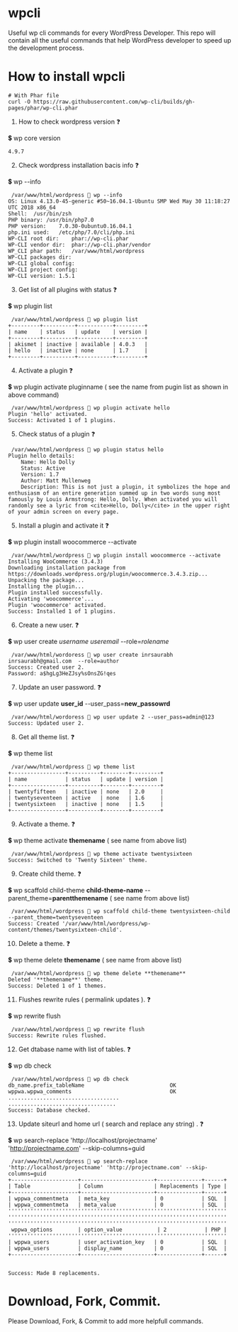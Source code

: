 # wpcli
Useful wp cli commands for every WordPress Developer. This repo will contain all the useful commands that help WordPress developer to speed up the development process.

# How to install wpcli
```
# With Phar file
curl -O https://raw.githubusercontent.com/wp-cli/builds/gh-pages/phar/wp-cli.phar
```

1. How to check wordpress version :question:

:heavy_dollar_sign: wp core version
```
4.9.7
```
2. Check wordpress installation bacis info :question:

:heavy_dollar_sign: wp --info 
```
 /var/www/html/wordpress  wp --info      
OS:	Linux 4.13.0-45-generic #50~16.04.1-Ubuntu SMP Wed May 30 11:18:27 UTC 2018 x86_64
Shell:	/usr/bin/zsh
PHP binary:	/usr/bin/php7.0
PHP version:	7.0.30-0ubuntu0.16.04.1
php.ini used:	/etc/php/7.0/cli/php.ini
WP-CLI root dir:	phar://wp-cli.phar
WP-CLI vendor dir:	phar://wp-cli.phar/vendor
WP_CLI phar path:	/var/www/html/wordpress
WP-CLI packages dir:	
WP-CLI global config:	
WP-CLI project config:	
WP-CLI version:	1.5.1
```

3. Get list of all plugins with status :question:

:heavy_dollar_sign: wp plugin list
```
 /var/www/html/wordpress  wp plugin list
+---------+----------+-----------+---------+
| name    | status   | update    | version |
+---------+----------+-----------+---------+
| akismet | inactive | available | 4.0.3   |
| hello   | inactive | none      | 1.7     |
+---------+----------+-----------+---------+
```

4. Activate a plugin  :question:

:heavy_dollar_sign: wp plugin activate pluginname ( see the name from pugin list as shown in above command)
```
 /var/www/html/wordpress  wp plugin activate hello
Plugin 'hello' activated.
Success: Activated 1 of 1 plugins.
```

5. Check status of a plugin  :question:
```
 /var/www/html/wordpress  wp plugin status hello
Plugin hello details:
    Name: Hello Dolly
    Status: Active
    Version: 1.7
    Author: Matt Mullenweg
    Description: This is not just a plugin, it symbolizes the hope and enthusiasm of an entire generation summed up in two words sung most famously by Louis Armstrong: Hello, Dolly. When activated you will randomly see a lyric from <cite>Hello, Dolly</cite> in the upper right of your admin screen on every page.

```


5. Install a plugin and activate it :question:

:heavy_dollar_sign: wp plugin install woocommerce --activate
```
 /var/www/html/wordpress  wp plugin install woocommerce --activate
Installing WooCommerce (3.4.3)
Downloading installation package from https://downloads.wordpress.org/plugin/woocommerce.3.4.3.zip...
Unpacking the package...
Installing the plugin...
Plugin installed successfully.
Activating 'woocommerce'...
Plugin 'woocommerce' activated.
Success: Installed 1 of 1 plugins.
```

6. Create a new user. :question:

:heavy_dollar_sign: wp user create *username* *useremail*  --role=*rolename*
```
 /var/www/html/wordoress  wp user create inrsaurabh inrsaurabh@gmail.com  --role=author
Success: Created user 2.
Password: a$hgLg3HeZJsy%sOnsZG!qes

```

7. Update an user password. :question:

:heavy_dollar_sign: wp user update **user_id**  --user_pass=**new_passowrd**
```
 /var/www/html/wordoress  wp user update 2 --user_pass=admin@123
Success: Updated user 2.

```

8. Get all theme list. :question:

:heavy_dollar_sign: wp theme list
```
 /var/www/html/wordpress  wp theme list
+-----------------+----------+--------+---------+
| name            | status   | update | version |
+-----------------+----------+--------+---------+
| twentyfifteen   | inactive | none   | 2.0     |
| twentyseventeen | active   | none   | 1.6     |
| twentysixteen   | inactive | none   | 1.5     |
+-----------------+----------+--------+---------+

```

9. Activate a theme. :question:

:heavy_dollar_sign: wp theme activate **themename** ( see name from above list)
```
 /var/www/html/wordpress  wp theme activate twentysixteen
Success: Switched to 'Twenty Sixteen' theme.

```

9. Create child theme. :question:

:heavy_dollar_sign: wp scaffold child-theme **child-theme-name** --parent_theme=**parentthemename** ( see name from above list)
```
 /var/www/html/wordpress  wp scaffold child-theme twentysixteen-child --parent_theme=twentyseventeen
Success: Created '/var/www/html/wordpress/wp-content/themes/twentysixteen-child'.

```

10. Delete a theme. :question:

:heavy_dollar_sign: wp theme delete **themename** ( see name from above list)
```
 /var/www/html/wordpress  wp theme delete **themename**
Deleted '**themename**' theme.
Success: Deleted 1 of 1 themes.
```
11. Flushes rewrite rules ( permalink updates ). :question:

:heavy_dollar_sign: wp rewrite flush
```
 /var/www/html/wordpress  wp rewrite flush
Success: Rewrite rules flushed.
```

12. Get dtabase name with list of tables. :question:

:heavy_dollar_sign: wp db check 
```
 /var/www/html/wordpress  wp db check 
db_name.prefix_tableName                           OK
wppwa.wppwa_comments                               OK
...................................
..................................
Success: Database checked.
```

13. Update siteurl and home url ( search and replace any string) . :question:

:heavy_dollar_sign: wp search-replace 'http://localhost/projectname' 'http://projectname.com' --skip-columns=guid 
```
 /var/www/html/wordpress  wp search-replace 'http://localhost/projectname' 'http://projectname.com' --skip-columns=guid 
+---------------------+-----------------------+--------------+------+
| Table               | Column                | Replacements | Type |
+---------------------+-----------------------+--------------+------+
| wppwa_commentmeta   | meta_key              | 0            | SQL  |
| wppwa_commentmeta   | meta_value            | 0            | SQL  |
'''''''''''''''''''''''''''''''''''''''''''''''''''''''''''''''''''''
'''''''''''''''''''''''''''''''''''''''''''''''''''''''''''''''''''''
'''''''''''''''''''''''''''''''''''''''''''''''''''''''''''''''''''''
 wppwa_options        | option_value           | 2            | PHP |
'''''''''''''''''''''''''''''''''''''''''''''''''''''''''''''''''''''
| wppwa_users         | user_activation_key   | 0            | SQL  |
| wppwa_users         | display_name          | 0            | SQL  |
+---------------------+-----------------------+--------------+------+


Success: Made 8 replacements.
```

# Download, Fork, Commit.

Please Download, Fork, & Commit to add more helpfull commands.
